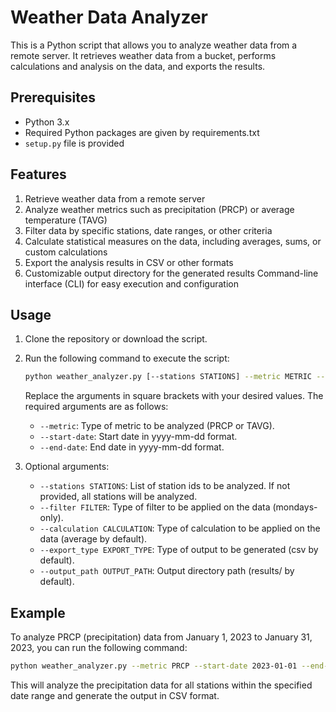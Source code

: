 # Weather Data Analyzer

This is a Python script that allows you to analyze weather data from a remote server. It retrieves weather data from a bucket, performs calculations and analysis on the data, and exports the results.

## Prerequisites

- Python 3.x
- Required Python packages are given by requirements.txt
- `setup.py` file is provided

## Features
1. Retrieve weather data from a remote server
2. Analyze weather metrics such as precipitation (PRCP) or average temperature (TAVG)
3. Filter data by specific stations, date ranges, or other criteria
4. Calculate statistical measures on the data, including averages, sums, or custom calculations
5. Export the analysis results in CSV or other formats
6. Customizable output directory for the generated results
Command-line interface (CLI) for easy execution and configuration

## Usage

1. Clone the repository or download the script.

2. Run the following command to execute the script:

   ```bash
   python weather_analyzer.py [--stations STATIONS] --metric METRIC --start-date START_DATE --end-date END_DATE [--filter FILTER] [--calculation CALCULATION] [--export_type EXPORT_TYPE] [--output_path OUTPUT_PATH]
   ```

   Replace the arguments in square brackets with your desired values. The required arguments are as follows:

   - `--metric`: Type of metric to be analyzed (PRCP or TAVG).
   - `--start-date`: Start date in yyyy-mm-dd format.
   - `--end-date`: End date in yyyy-mm-dd format.

3. Optional arguments:

   - `--stations STATIONS`: List of station ids to be analyzed. If not provided, all stations will be analyzed.
   - `--filter FILTER`: Type of filter to be applied on the data (mondays-only).
   - `--calculation CALCULATION`: Type of calculation to be applied on the data (average by default).
   - `--export_type EXPORT_TYPE`: Type of output to be generated (csv by default).
   - `--output_path OUTPUT_PATH`: Output directory path (results/ by default).

## Example

To analyze PRCP (precipitation) data from January 1, 2023 to January 31, 2023, you can run the following command:

```bash
python weather_analyzer.py --metric PRCP --start-date 2023-01-01 --end-date 2023-01-31
```

This will analyze the precipitation data for all stations within the specified date range and generate the output in CSV format.
